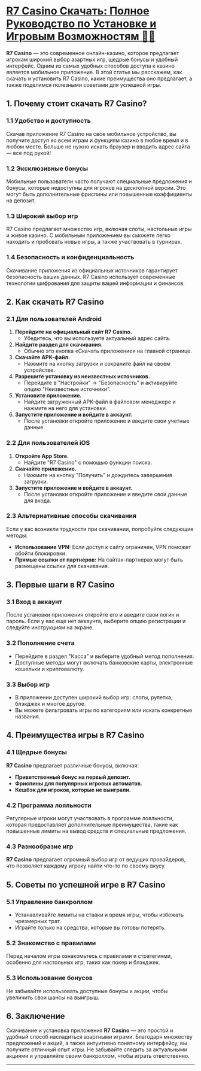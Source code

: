 # [R7 Casino Скачать: Полное Руководство по Установке и Игровым Возможностям 🎲✨](https://brandplay.link/jHzFFYGv)

**R7 Casino** — это современное онлайн-казино, которое предлагает игрокам широкий выбор азартных игр, щедрые бонусы и удобный интерфейс. Одним из самых удобных способов доступа к казино является мобильное приложение. В этой статье мы расскажем, как скачать и установить R7 Casino, какие преимущества оно предлагает, а также поделимся полезными советами для успешной игры.

## 1. Почему стоит скачать R7 Casino?

### 1.1 Удобство и доступность

Скачав приложение R7 Casino на свое мобильное устройство, вы получите доступ ко всем играм и функциям казино в любое время и в любом месте. Больше не нужно искать браузер и вводить адрес сайта — все под рукой!

### 1.2 Эксклюзивные бонусы

Мобильные пользователи часто получают специальные предложения и бонусы, которые недоступны для игроков на десктопной версии. Это могут быть дополнительные фриспины или повышенные коэффициенты на депозит.

### 1.3 Широкий выбор игр

R7 Casino предлагает множество игр, включая слоты, настольные игры и живое казино. С мобильным приложением вы сможете легко находить и пробовать новые игры, а также участвовать в турнирах.

### 1.4 Безопасность и конфиденциальность

Скачивание приложения из официальных источников гарантирует безопасность ваших данных. R7 Casino использует современные технологии шифрования для защиты вашей информации и финансов.

## 2. Как скачать R7 Casino

### 2.1 Для пользователей Android

1. **Перейдите на официальный сайт R7 Casino.**
   * Убедитесь, что вы используете актуальный адрес сайта.
2. **Найдите раздел для скачивания.**
   * Обычно это кнопка «Скачать приложение» на главной странице.
3. **Скачайте APK-файл.**
   * Нажмите на кнопку загрузки и сохраните файл на своем устройстве.
4. **Разрешите установку из неизвестных источников.**
   * Перейдите в "Настройки" → "Безопасность" и активируйте опцию "Неизвестные источники".
5. **Установите приложение.**
   * Найдите загруженный APK-файл в файловом менеджере и нажмите на него для установки.
6. **Запустите приложение и войдите в аккаунт.**
   * После установки откройте приложение и введите свои учетные данные.

### 2.2 Для пользователей iOS

1. **Откройте App Store.**
   * Найдите "R7 Casino" с помощью функции поиска.
2. **Скачайте приложение.**
   * Нажмите на кнопку "Получить" и дождитесь завершения загрузки.
3. **Запустите приложение и войдите в аккаунт.**
   * После установки откройте приложение и введите свои данные для входа.

### 2.3 Альтернативные способы скачивания

Если у вас возникли трудности при скачивании, попробуйте следующие методы:

* **Использование VPN:** Если доступ к сайту ограничен, VPN поможет обойти блокировки.
* **Прямые ссылки от партнеров:** На сайтах-партнерах могут быть размещены ссылки для скачивания.

## 3. Первые шаги в R7 Casino

### 3.1 Вход в аккаунт

После установки приложения откройте его и введите свои логин и пароль. Если у вас еще нет аккаунта, выберите опцию регистрации и следуйте инструкциям на экране.

### 3.2 Пополнение счета

* Перейдите в раздел "Касса" и выберите удобный метод пополнения.
* Доступные методы могут включать банковские карты, электронные кошельки и криптовалюту.

### 3.3 Выбор игр

* В приложении доступен широкий выбор игр: слоты, рулетка, блэкджек и многое другое.
* Вы можете фильтровать игры по категориям или искать конкретные названия.

## 4. Преимущества игры в R7 Casino

### 4.1 Щедрые бонусы

**R7 Casino** предлагает различные бонусы, включая:

* **Приветственный бонус на первый депозит.**
* **Фриспины для популярных игровых автоматов.**
* **Кешбэк для игроков, которые не выиграли.**

### 4.2 Программа лояльности

Регулярные игроки могут участвовать в программе лояльности, которая предоставляет дополнительные преимущества, такие как повышенные лимиты на вывод средств и специальные предложения.

### 4.3 Разнообразие игр

**R7 Casino** предлагает огромный выбор игр от ведущих провайдеров, что позволяет каждому игроку найти что-то по своему вкусу.

## 5. Советы по успешной игре в R7 Casino

### 5.1 Управление банкроллом

* Устанавливайте лимиты на ставки и время игры, чтобы избежать чрезмерных трат.
* Играйте только на средства, которые вы готовы потерять.

### 5.2 Знакомство с правилами

Перед началом игры ознакомьтесь с правилами и стратегиями, особенно для настольных игр, таких как покер и блэкджек.

### 5.3 Использование бонусов

Не забывайте использовать доступные бонусы и акции, чтобы увеличить свои шансы на выигрыш.

## 6. Заключение

Скачивание и установка приложения **R7 Casino** — это простой и удобный способ насладиться азартными играми. Благодаря множеству предложений и акций, а также интуитивно понятному интерфейсу, вы получите отличный опыт игры. Не забывайте следить за актуальными акциями и управляйте своим банкроллом, чтобы играть ответственно.

***

###
